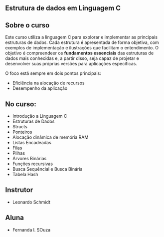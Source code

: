 ## Estrutura de dados em Linguagem C

## Sobre o curso 
Este curso utiliza a linguagem C para explorar e implementar as principais estruturas de dados.
Cada estrutura é apresentada de forma objetiva, com exemplos de implementação e ilustrações que facilitam o entendimento. O objetivo é compreendeer os **fundamentos essenciais** das estruturas de dados mais conhecidas e, a partir disso, seja capaz de projetar e desenvolver suas próprias versões para aplicações específicas.

O foco está sempre em dois pontos principais:

* Eficiência na alocação de recursos
* Desempenho da aplicação

## No curso:
* Introdução a Linguagem C
* Estruturas de Dados
* Structs
* Ponteiros
* Alocação dinâmica de memória RAM
* Listas Encadeadas
* Filas
* Pilhas
* Árvores Binárias
* Funções recursivas
* Busca Sequêncial e Busca Binária
* Tabela Hash

## Instrutor
* Leonardo Schmidt

## Aluna
* Fernanda l. SOuza
